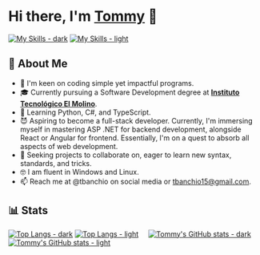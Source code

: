 # Hi there, I'm [Tommy]() :wave:
[![My Skills - dark](https://skillicons.dev/icons?i=cs,dotnet,py,js,nodejs,typescript,react,angular,mongo,sqlite,postgres,html,css,tailwind,docker,postman,git,github,bash,linux,arch,windows,vscode,visualstudio,obsidian,notion,discord&theme=dark#gh-dark-mode-only)](https://skillicons.dev#gh-dark-mode-only)
[![My Skills - light](https://skillicons.dev/icons?i=cs,dotnet,py,js,nodejs,typescript,react,angular,mongo,sqlite,postgres,html,css,tailwind,docker,postman,git,github,bash,linux,arch,windows,vscode,visualstudio,obsidian,notion,discord=light#gh-light-mode-only)](https://skillicons.dev#gh-light-mode-only)<br>

## :robot: About Me
- 👀 I'm keen on coding simple yet impactful programs.
- :mortar_board: Currently pursuing a Software Development degree at [__Instituto Tecnológico El Molino__]([https://emich.edu](https://itec-elmolino.edu.ar/)).
- 🌱 Learning Python, C#, and TypeScript.
- :smiling_imp: Aspiring to become a full-stack developer. Currently, I'm immersing myself in mastering ASP .NET for backend development, alongside React or Angular for frontend. Essentially, I'm on a quest to absorb all aspects of web development.
- :eyes: Seeking projects to collaborate on, eager to learn new syntax, standards, and tricks.
- 🤓 I am fluent in Windows and Linux.
- 📫 Reach me at @tbanchio on social media or tbanchio15@gmail.com.
  
## :bar_chart: Stats
[![Top Langs - dark](https://github-readme-stats.vercel.app/api/top-langs/?username=tomiban&langs_count=10&layout=compact&count_private=true&theme=dark#gh-dark-mode-only)](https://github.com/tomiban/github-readme-stats#gh-dark-mode-only) [![Top Langs - light](https://github-readme-stats.vercel.app/api/top-langs/?username=tomiban&langs_count=10&layout=compact&count_private=true&theme=default#gh-light-mode-only)](https://github.com/tomiban/github-readme-stats#gh-light-mode-only)
&nbsp;&nbsp;&nbsp;
[![Tommy's GitHub stats - dark](https://github-readme-stats.vercel.app/api?username=tomiban&count_private=true&show_icons=true&theme=dark#gh-dark-mode-only)](https://github.com/tomiban/github-readme-stats#gh-dark-mode-only) [![Tommy's GitHub stats - light](https://github-readme-stats.vercel.app/api?username=tomiban&count_private=true&show_icons=true&theme=default#gh-light-mode-only)](https://github.com/tomiban/github-readme-stats#gh-light-mode-only)
